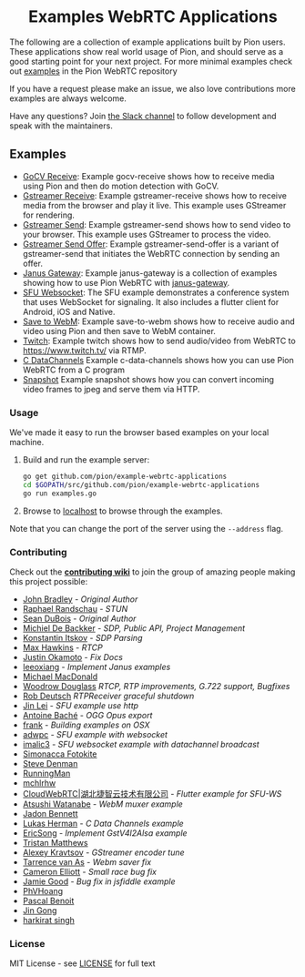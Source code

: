 <h1 align="center">
  Examples WebRTC Applications
</h1>

The following are a collection of example applications built by Pion users.  These applications show real world usage of Pion,
and should serve as a good starting point for your next project. For more minimal examples check out [examples](https://github.com/pion/webrtc/tree/master/examples) in the Pion WebRTC repository

If you have a request please make an issue, we also love contributions more examples are always welcome.

Have any questions? Join [the Slack channel](https://pion.ly/slack) to follow development and speak with the maintainers.

## Examples
* [GoCV Receive](gocv-receive): Example gocv-receive shows how to receive media using Pion and then do motion detection with GoCV.
* [Gstreamer Receive](gstreamer-receive): Example gstreamer-receive shows how to receive media from the browser and play it live. This example uses GStreamer for rendering.
* [Gstreamer Send](gstreamer-send): Example gstreamer-send shows how to send video to your browser. This example uses GStreamer to process the video.
* [Gstreamer Send Offer](gstreamer-send-offer): Example gstreamer-send-offer is a variant of gstreamer-send that initiates the WebRTC connection by sending an offer.
* [Janus Gateway](janus-gateway): Example janus-gateway is a collection of examples showing how to use Pion WebRTC with [janus-gateway](https://github.com/meetecho/janus-gateway).
* [SFU Websocket](sfu-ws): The SFU example demonstrates a conference system that uses WebSocket for signaling. It also includes a flutter client for Android, iOS and Native.
* [Save to WebM](save-to-webm): Example save-to-webm shows how to receive audio and video using Pion and then save to WebM container.
* [Twitch](twitch): Example twitch shows how to send audio/video from WebRTC to https://www.twitch.tv/ via RTMP.
* [C DataChannels](c-data-channels) Example c-data-channels shows how you can use Pion WebRTC from a C program
* [Snapshot](snapshot) Example snapshot shows how you can convert incoming video frames to jpeg and serve them via HTTP.


### Usage
We've made it easy to run the browser based examples on your local machine.

1. Build and run the example server:
    ``` sh
    go get github.com/pion/example-webrtc-applications
    cd $GOPATH/src/github.com/pion/example-webrtc-applications
    go run examples.go
    ```

2. Browse to [localhost](http://localhost) to browse through the examples.

Note that you can change the port of the server using the ``--address`` flag.

### Contributing
Check out the **[contributing wiki](https://github.com/pion/webrtc/wiki/Contributing)** to join the group of amazing people making this project possible:

* [John Bradley](https://github.com/kc5nra) - *Original Author*
* [Raphael Randschau](https://github.com/nicolai86) - *STUN*
* [Sean DuBois](https://github.com/Sean-Der) - *Original Author*
* [Michiel De Backker](https://github.com/backkem) - *SDP, Public API, Project Management*
* [Konstantin Itskov](https://github.com/trivigy) - *SDP Parsing*
* [Max Hawkins](https://github.com/maxhawkins) - *RTCP*
* [Justin Okamoto](https://github.com/justinokamoto) - *Fix Docs*
* [leeoxiang](https://github.com/notedit) - *Implement Janus examples*
* [Michael MacDonald](https://github.com/mjmac)
* [Woodrow Douglass](https://github.com/wdouglass) *RTCP, RTP improvements, G.722 support, Bugfixes*
* [Rob Deutsch](https://github.com/rob-deutsch) *RTPReceiver graceful shutdown*
* [Jin Lei](https://github.com/jinleileiking) - *SFU example use http*
* [Antoine Baché](https://github.com/Antonito) - *OGG Opus export*
* [frank](https://github.com/feixiao) - *Building examples on OSX*
* [adwpc](https://github.com/adwpc) - *SFU example with websocket*
* [imalic3](https://github.com/imalic3) - *SFU websocket example with datachannel broadcast*
* [Simonacca Fotokite](https://github.com/simonacca-fotokite)
* [Steve Denman](https://github.com/stevedenman)
* [RunningMan](https://github.com/xsbchen)
* [mchlrhw](https://github.com/mchlrhw)
* [CloudWebRTC|湖北捷智云技术有限公司](https://github.com/cloudwebrtc) - *Flutter example for SFU-WS*
* [Atsushi Watanabe](https://github.com/at-wat) - *WebM muxer example*
* [Jadon Bennett](https://github.com/jsjb)
* [Lukas Herman](https://github.com/lherman-cs) - *C Data Channels example*
* [EricSong](https://github.com/xsephiroth) - *Implement GstV4l2Alsa example*
* [Tristan Matthews](https://github.com/tmatth)
* [Alexey Kravtsov](https://github.com/alexey-kravtsov) - *GStreamer encoder tune*
* [Tarrence van As](https://github.com/tarrencev) - *Webm saver fix*
* [Cameron Elliott](https://github.com/cameronelliott) - *Small race bug fix*
* [Jamie Good](https://github.com/jamiegood) - *Bug fix in jsfiddle example*
* [PhVHoang](https://github.com/PhVHoang)
* [Pascal Benoit](https://github.com/pascal-ace)
* [Jin Gong](https://github.com/cgojin)
* [harkirat singh](https://github.com/hkirat)

### License
MIT License - see [LICENSE](LICENSE) for full text
